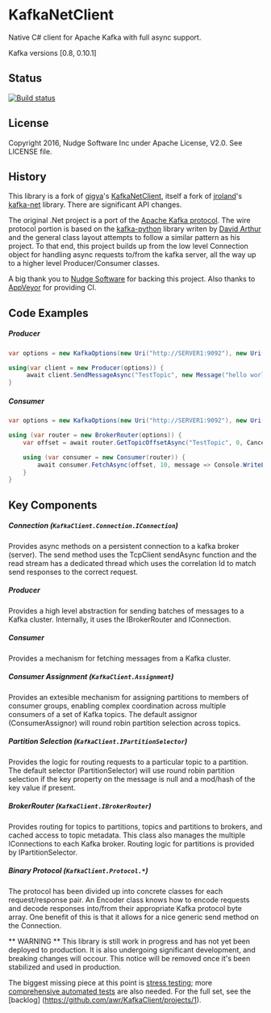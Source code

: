 KafkaNetClient
=========

Native C# client for Apache Kafka with full async support.

Kafka versions [0.8, 0.10.1]

Status
-----------
[![Build status](https://ci.appveyor.com/api/projects/status/e7ej2g9q77if8mkf/branch/master?svg=true)](https://ci.appveyor.com/project/AndrewRobinson/kafkanetclient/branch/master)

License
-----------
Copyright 2016, Nudge Software Inc under Apache License, V2.0. See LICENSE file.

History
-----------
This library is a fork of [gigya]'s [KafkaNetClient], itself a fork of [jroland]'s [kafka-net] library. There are significant API changes.

The original .Net project is a port of the [Apache Kafka protocol]. The wire protocol portion is based on the [kafka-python] library writen by [David Arthur] and the general class layout attempts to follow a similar pattern as his project. To that end, this project builds up from the low level Connection object for handling async requests to/from the kafka server, all the way up to a higher level Producer/Consumer classes.

A big thank you to [Nudge Software] for backing this project. Also thanks to [AppVeyor] for providing CI.

Code Examples
-----------
##### Producer
```csharp
var options = new KafkaOptions(new Uri("http://SERVER1:9092"), new Uri("http://SERVER2:9092"));

using(var client = new Producer(options)) {
     await client.SendMessageAsync("TestTopic", new Message("hello world"));
}
```

##### Consumer
```csharp
var options = new KafkaOptions(new Uri("http://SERVER1:9092"), new Uri("http://SERVER2:9092"));

using (var router = new BrokerRouter(options)) {
	var offset = await router.GetTopicOffsetAsync("TestTopic", 0, CancellationToken.None);

	using (var consumer = new Consumer(router)) {
	    await consumer.FetchAsync(offset, 10, message => Console.WriteLine("Response: P{0},O{1} : {2}", message.Meta.PartitionId, message.Meta.Offset, message.Value), cancellationToken);
	}
}
```

Key Components
-----------
##### Connection (`KafkaClient.Connection.IConnection`)
Provides async methods on a persistent connection to a kafka broker (server).  The send method uses the TcpClient sendAsync function and the read stream has a dedicated thread which uses the correlation Id to match send responses to the correct request.

##### Producer
Provides a high level abstraction for sending batches of messages to a Kafka cluster. Internally, it uses the IBrokerRouter and IConnection.

##### Consumer
Provides a mechanism for fetching messages from a Kafka cluster.

##### Consumer Assignment (`KafkaClient.Assignment`)
Provides an extesible mechanism for assigning partitions to members of consumer groups, enabling complex coordination across multiple consumers of a set of Kafka topics. The default assignor (ConsumerAssignor) will round robin partition selection across topics.

##### Partition Selection (`KafkaClient.IPartitionSelector`)
Provides the logic for routing requests to a particular topic to a partition. The default selector (PartitionSelector) will use round robin partition selection if the key property on the message is null and a mod/hash of the key value if present.

##### BrokerRouter (`KafkaClient.IBrokerRouter`)
Provides routing for topics to partitions, topics and partitions to brokers, and cached access to topic metadata. This class also manages the multiple IConnections to each Kafka broker. Routing logic for partitions is provided by IPartitionSelector.

##### Binary Protocol (`KafkaClient.Protocol.*`)
The protocol has been divided up into concrete classes for each request/response pair. An Encoder class knows how to encode requests and decode responses into/from their appropriate Kafka protocol byte array. One benefit of this is that it allows for a nice generic send method on the Connection.

** WARNING **
This library is still work in progress and has not yet been deployed to production. It is also undergoing significant development, and breaking changes will occour.
This notice will be removed once it's been stabilized and used in production.

The biggest missing piece at this point is [stress testing](https://github.com/awr/KafkaClient/issues/17); more [comprehensive automated tests](https://github.com/awr/KafkaClient/issues/18) are also needed. For the full set, see the [backlog]
(https://github.com/awr/KafkaClient/projects/1).

[Apache Kafka protocol]:https://cwiki.apache.org/confluence/display/KAFKA/A+Guide+To+The+Kafka+Protocol
[kafka-python]:https://github.com/mumrah/kafka-python
[David Arthur]:https://github.com/mumrah
[kafka-net]:https://github.com/Jroland/kafka-net
[jroland]:https://github.com/jroland
[KafkaNetClient]:https://github.com/gigya/KafkaNetClient
[gigya]:https://github.com/gigya
[Nudge Software]:http://nudge.ai
[AppVeyor]:https://www.appveyor.com/